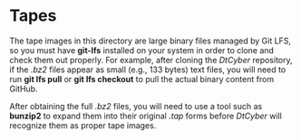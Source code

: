 # Tapes
The tape images in this directory are large binary files managed by Git LFS, so you must have
**git-lfs** installed on your system in order to clone and check them out properly. For example,
after cloning the *DtCyber* repository, if the *.bz2* files appear as small (e.g., 133 bytes) text files,
you will need to run **git lfs pull** or **git lfs checkout** to pull the actual binary
content from GitHub.

After obtaining the full *.bz2* files, you will need to use a tool such as **bunzip2** to
expand them into their original *.tap* forms before *DtCyber* will recognize them as proper
tape images.
